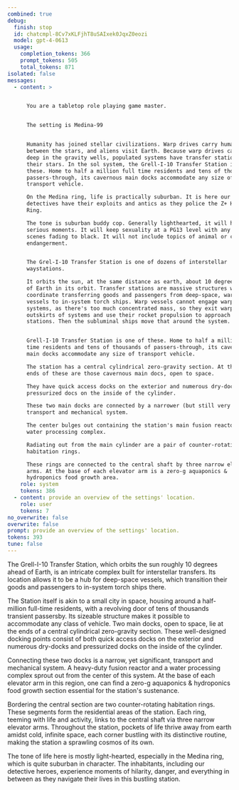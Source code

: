```yaml
---
combined: true
debug:
  finish: stop
  id: chatcmpl-8Cv7xKLFjhT8uSAIxek0JqxZ0eozi
  model: gpt-4-0613
  usage:
    completion_tokens: 366
    prompt_tokens: 505
    total_tokens: 871
isolated: false
messages:
  - content: >


      You are a tabletop role playing game master.


      The setting is Medina-99


      Humanity has joined stellar civilizations. Warp drives carry humans
      between the stars, and aliens visit Earth. Because warp drives cannot come
      deep in the gravity wells, populated systems have transfer stations around
      their stars. In the sol system, the Grell-I-10 Transfer Station is one of
      these. Home to half a million full time residents and tens of thousands of
      passers-through, its cavernous main docks accommodate any size of
      transport vehicle.

      On the Medina ring, life is practically suburban. It is here our hero
      detectives have their exploits and antics as they police the Z+ Habitation
      Ring.

      The tone is suburban buddy cop. Generally lighthearted, it will have some
      serious moments. It will keep sexuality at a PG13 level with any sexual
      scenes fading to black. It will not include topics of animal or child
      endangerment.


      The Grel-I-10 Transfer Station is one of dozens of interstellar
      waystations.

      It orbits the sun, at the same distance as earth, about 10 degrees ahead
      of Earth in its orbit. Transfer stations are massive structures which
      coordinate transferring goods and passengers from deep-space, warp capable
      vessels to in-system torch ships. Warp vessels cannot engage warp while in
      systems, as there's too much concentrated mass, so they exit warp at the
      outskirts of systems and use their rocket propulsion to approach the
      stations. Then the subluminal ships move that around the system.


      Grell-I-10 Transfer Station is one of these. Home to half a million full
      time residents and tens of thousands of passers-through, its cavernous
      main docks accommodate any size of transport vehicle.

      The station has a central cylindrical zero-gravity section. At the two
      ends of these are those cavernous main docs, open to space.

      They have quick access docks on the exterior and numerous dry-docks and
      pressurized docs on the inside of the cylinder.

      These two main docks are connected by a narrower (but still very large)
      transport and mechanical system.

      The center bulges out containing the station's main fusion reactor and
      water processing complex.

      Radiating out from the main cylinder are a pair of counter-rotating
      habitation rings.

      These rings are connected to the central shaft by three narrow elevator
      arms. At the base of each elevator arm is a zero-g aquaponics &
      hydroponics food growth area.
    role: system
    tokens: 386
  - content: provide an overview of the settings' location.
    role: user
    tokens: 7
no_overwrite: false
overwrite: false
prompt: provide an overview of the settings' location.
tokens: 393
tune: false
---
```

The Grell-I-10 Transfer Station, which orbits the sun roughly 10 degrees ahead of Earth, is an intricate complex built for interstellar transfers. Its location allows it to be a hub for deep-space vessels, which transition their goods and passengers to in-system torch ships there. 

The Station itself is akin to a small city in space, housing around a half-million full-time residents, with a revolving door of tens of thousands transient passersby. Its sizeable structure makes it possible to accommodate any class of vehicle. Two main docks, open to space, lie at the ends of a central cylindrical zero-gravity section. These well-designed docking points consist of both quick access docks on the exterior and numerous dry-docks and pressurized docks on the inside of the cylinder. 

Connecting these two docks is a narrow, yet significant, transport and mechanical system. A heavy-duty fusion reactor and a water processing complex sprout out from the center of this system. At the base of each elevator arm in this region, one can find a zero-g aquaponics & hydroponics food growth section essential for the station's sustenance. 

Bordering the central section are two counter-rotating habitation rings. These segments form the residential areas of the station. Each ring, teeming with life and activity, links to the central shaft via three narrow elevator arms. Throughout the station, pockets of life thrive away from earth amidst cold, infinite space, each corner bustling with its distinctive routine, making the station a sprawling cosmos of its own. 

The tone of life here is mostly light-hearted, especially in the Medina ring, which is quite suburban in character. The inhabitants, including our detective heroes, experience moments of hilarity, danger, and everything in between as they navigate their lives in this bustling station.
